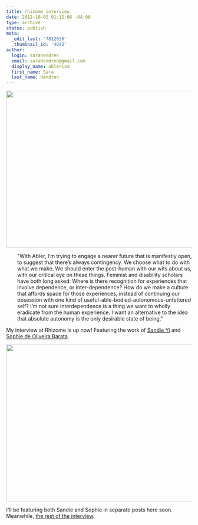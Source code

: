 ```yaml
---
title: rhizome interview
date: 2012-10-05 01:15:06 -04:00
type: archive
status: publish
meta:
  _edit_last: '7812036'
  _thumbnail_id: '4042'
author:
  login: sarahendren
  email: sarahendren@gmail.com
  display_name: ablerism
  first_name: Sara
  last_name: Hendren
---
```


<p><a href="http://ablersite.files.wordpress.com/2012/10/gloves01.jpg"><img class="alignnone size-full wp-image-4045" title="Gloves01" alt="" src="{{ site.baseurl }}/uploads/gloves01.jpg" width="640" height="426" /></a></p>
<p style="padding-left:30px;">"With Abler, I’m trying to engage a nearer future that is manifestly open, to suggest that there’s always contingency. We choose what to do with what we make. We should enter the post-human with our wits about us, with our critical eye on these things. Feminist and disability scholars have both long asked: Where is there recognition for experiences that involve dependence, or inter-dependence? How do we make a culture that affords space for those experiences, instead of continuing our obsession with one kind of useful-able-bodied-autonomous-unfettered self? I’m not sure interdependence is a thing we want to wholly eradicate from the human experience. I want an alternative to the idea that absolute autonomy is the only desirable state of being."</p>
<p>My interview at Rhizome is up now! Featuring the work of <a href="http://www.cripcouture.org/Artist.asp?ArtistID=33180&amp;Akey=56CFLP9D">Sandie Yi</a> and <a href="http://www.thealternativelimbproject.com/">Sophie de Oliveira Barata</a>.</p>
<p><a href="http://ablersite.files.wordpress.com/2012/10/sandie_yi_legs.jpg"><img class="alignnone size-full wp-image-4042" title="Sandie_yi_legs" alt="" src="{{ site.baseurl }}/uploads/sandie_yi_legs.jpg" width="640" height="426" /></a></p>
<p>I'll be featuring both Sandie and Sophie in separate posts here soon. Meanwhile, <a href="http://rhizome.org/editorial/2012/oct/4/inside-prosthetic-imaginary-interview-sara-hendren/">the rest of the interview</a>.</p>
